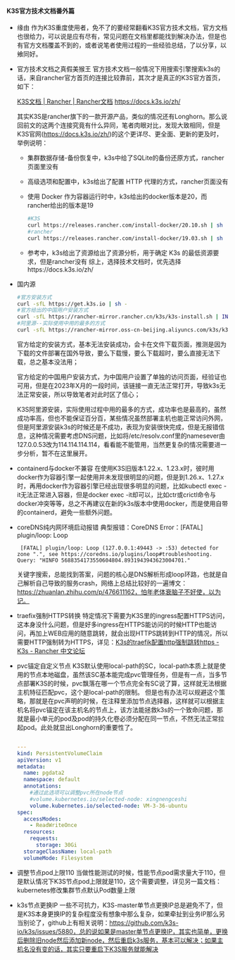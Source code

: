 #### K3S官方技术文档番外篇

* 缘由
  作为K3S重度使用者，免不了的要经常翻看K3S官方技术文档，官方文档也很给力，可以说是应有尽有，常见问题在文档里都能找到解决办法，但是也有官方文档覆盖不到的，或者说笔者使用过程的一些经验总结，了以分享，以飨同好。

* 官方技术文档之真假美猴王
  官方技术文档一般情况下用搜索引擎搜索k3s的话，来自rancher官方首页的连接比较靠前，其次才是真正的K3S官方首页，如下：

  [K3S文档 | Rancher | Rancher文档](https://docs.rancher.cn/k3s/)
  https://docs.k3s.io/zh/

  其实K3S是rancher旗下的一款开源产品，类似的情况还有Longhorn。那么说回前文的这两个连接究竟有什么异同，笔者肉眼对比，发现大致相同，但是K3S官网(https://docs.k3s.io/zh/)的这个更详尽、更全面、更新的更及时，举例说明：

  * 集群数据存储-备份恢复中，k3s中给了SQLite的备份还原方式，rancher页面里没有

  * 高级选项和配置中，k3s给出了配置 HTTP 代理的方式，rancher页面没有

  * 使用 Docker 作为容器运行时中，k3s给出的docker版本是20，而rancher给出的版本是19
    ```bash
    #K3S
    curl https://releases.rancher.com/install-docker/20.10.sh | sh
    #rancher
    curl https://releases.rancher.com/install-docker/19.03.sh | sh
    ```

  * 参考中，k3s给出了资源给出了资源分析，用于确定 K3s 的最低资源要求，但是rancher没有
    综上，选择技术文档时，优先选择https://docs.k3s.io/zh/

* 国内源
  ```bash
  #官方安装方式
  curl -sfL https://get.k3s.io | sh -
  #官方给出的中国用户安装方式
  curl -sfL https://rancher-mirror.rancher.cn/k3s/k3s-install.sh | INSTALL_K3S_MIRROR=cn sh -
  #阿里源--实际使用中用的最多的方式
  curl -sfL https://rancher-mirror.oss-cn-beijing.aliyuncs.com/k3s/k3s-install.sh | INSTALL_K3S_MIRROR=cn sh -
  ```

  官方给定的安装方式，基本无法安装成功，会卡在文件下载页面，推测是因为下载的文件部署在国外导致，要么下载慢，要么下载超时，要么直接无法下载，总之基本没法用；

  官方给定的中国用户安装方式，为中国用户设置了单独的访问页面，经验证也可用，但是在2023年X月的一段时间，该链接一直无法正常打开，导致k3s无法正常安装，所以导致笔者对此时区了信心；

  K3S阿里源安装，实际使用过程中用的最多的方式，成功率也是最高的，虽然成功率高，但也不能保证百分百，某些情况虽然部署主机也能正常访问外网，但是阿里源安装k3s的时候还是不成功，表现为安装很快完成，但是无报错信息，这种情况需要考虑DNS问题，比如将/etc/resolv.conf里的namesever由127.0.0.53改为114.114.114.114，看看能不能管用，当然更复杂的情况需要进一步分析，暂不在这里展开。

* containerd与docker不兼容
  在使用K3S旧版本1.22.x、1.23.x时，彼时用docker作为容器引擎一起使用并未发现很明显的问题，但是到1.26.x、1.27.x时，再用docker作为容器引擎已经出现很多明显的问题，比如kubectl exec -it无法正常进入容器，但是docker exec -it却可以，比如ctr或crictl命令与docker冲突等等，总之不再建议在新的k3s版本中使用docker，而是使用自带的containerd，避免一些额外问题。

* coreDNS纯内网环境启动报错
  典型报错：CoreDNS Error：[FATAL] plugin/loop: Loop

  ```shell
   [FATAL] plugin/loop: Loop (127.0.0.1:49443 -> :53) detected for zone ".", see https://coredns.io/plugins/loop#troubleshooting. Query: "HINFO 5688354173550604804.8931943943623004701."
  ```

  关键字搜索，总能找到答案，问题的核心是DNS解析形成loop环路，也就是自己解析自己导致的服务crash，网络上总结比较好的一遍博文：https://zhuanlan.zhihu.com/p/476611162，怕年老体衰脑子不好使，以为记。

* traefix强制HTTPS转换
  特定情况下需要为K3S里的ingress配置HTTPS访问，这本身没什么问题，但是好多ingress在HTTPS能访问的时候HTTP也能访问，再加上WEB应用的随意跳转，就会出现HTTPS跳转到HTTP的情况，所以需要HTTP强制转为HTTPS，详见：[K3s的traefik配置http强制跳转https - K3s - Rancher 中文论坛](https://forums.rancher.cn/t/k3s-traefik-http-https/450)

* pvc锚定自定义节点
  K3S默认使用local-path的SC，local-path本质上就是使用的节点本地磁盘，虽然该SC基本能完成pvc管理任务，但是有一点，当多节点部署K3S的时候，pvc飘落在哪一个节点完全有SC说了算，这样就无法根据主机特征匹配pvc，这个是local-path的限制。
  但是也有办法可以规避这个策略，那就是在pvc声明的时候，在注释里添加节点选择器，这样就可以根据主机名将pvc锚定在该主机名的节点上，该方法能拯救k3s的一个致命问题，那就是最小单元的pod及pod的持久化卷必须分配在同一节点，不然无法正常拉起pod。此处就显出Longhorn的重要性了。

  ```yaml
  
  ---
  kind: PersistentVolumeClaim
  apiVersion: v1
  metadata:
    name: pgdata2
    namespace: default
    annotations:
      #通过此选项可以调整pvc所在node节点
      #volume.kubernetes.io/selected-node: xingnengceshi
      volume.kubernetes.io/selected-node: VM-3-36-ubuntu
  spec:
    accessModes:
      - ReadWriteOnce
    resources:
      requests:
        storage: 30Gi
    storageClassName: local-path
    volumeMode: Filesystem
  
  ```

  

* 调整节点pod上限110
  当做性能测试的时候，性能节点pod需求量大于110，但是默认情况下K3S节点pod上限就是110，这个需要调整，详见另一篇文档：kubernetes修改集群节点默认Pod数量上限

* k3s节点更换IP
  一些不可抗力，K3S-master单节点更换IP总是避免不了，但是K3S本身更换IP的复杂程度没有想象中那么复杂，如果牵扯到业务IP那么另当别论了，github上有相关说明：https://github.com/k3s-io/k3s/issues/5880，总的说如果是master单节点更换IP，其实也简单，更换后删除旧node然后添加新node，然后重启k3s服务，基本可以解决；如果主机名没有变的话，其实只要重启下K3S服务就能解决